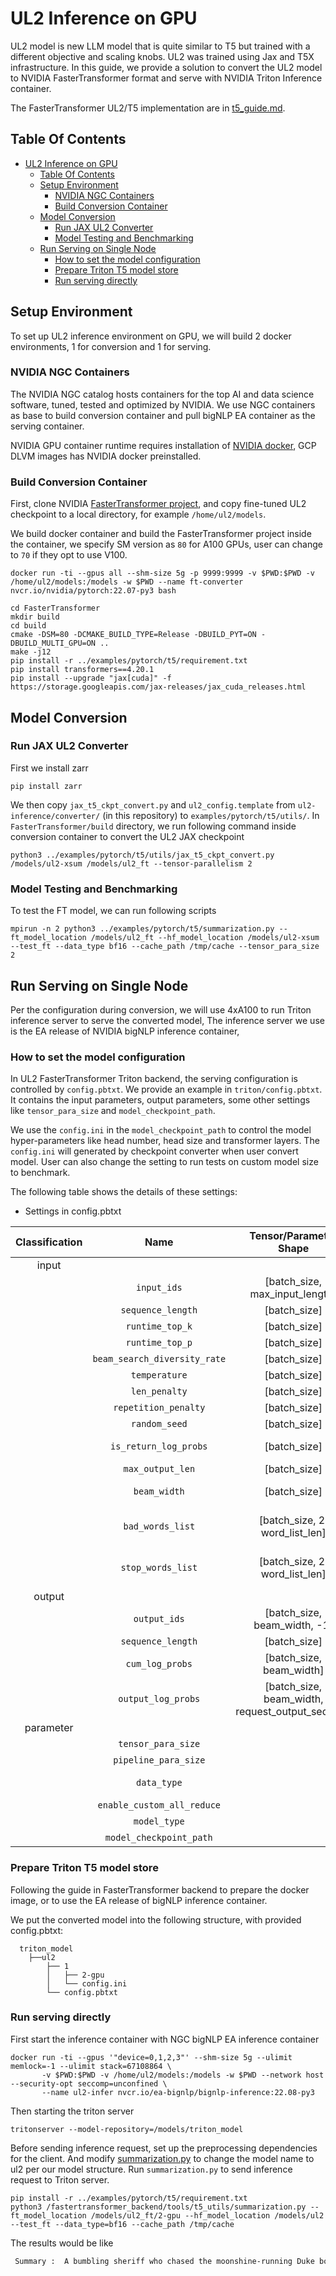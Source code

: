 <!--
# Copyright (c) 2022, NVIDIA CORPORATION. All rights reserved.
#
# Redistribution and use in source and binary forms, with or without
# modification, are permitted provided that the following conditions
# are met:
#  * Redistributions of source code must retain the above copyright
#    notice, this list of conditions and the following disclaimer.
#  * Redistributions in binary form must reproduce the above copyright
#    notice, this list of conditions and the following disclaimer in the
#    documentation and/or other materials provided with the distribution.
#  * Neither the name of NVIDIA CORPORATION nor the names of its
#    contributors may be used to endorse or promote products derived
#    from this software without specific prior written permission.
#
# THIS SOFTWARE IS PROVIDED BY THE COPYRIGHT HOLDERS ``AS IS'' AND ANY
# EXPRESS OR IMPLIED WARRANTIES, INCLUDING, BUT NOT LIMITED TO, THE
# IMPLIED WARRANTIES OF MERCHANTABILITY AND FITNESS FOR A PARTICULAR
# PURPOSE ARE DISCLAIMED.  IN NO EVENT SHALL THE COPYRIGHT OWNER OR
# CONTRIBUTORS BE LIABLE FOR ANY DIRECT, INDIRECT, INCIDENTAL, SPECIAL,
# EXEMPLARY, OR CONSEQUENTIAL DAMAGES (INCLUDING, BUT NOT LIMITED TO,
# PROCUREMENT OF SUBSTITUTE GOODS OR SERVICES; LOSS OF USE, DATA, OR
# PROFITS; OR BUSINESS INTERRUPTION) HOWEVER CAUSED AND ON ANY THEORY
# OF LIABILITY, WHETHER IN CONTRACT, STRICT LIABILITY, OR TORT
# (INCLUDING NEGLIGENCE OR OTHERWISE) ARISING IN ANY WAY OUT OF THE USE
# OF THIS SOFTWARE, EVEN IF ADVISED OF THE POSSIBILITY OF SUCH DAMAGE.
-->

# UL2 Inference on GPU

UL2 model is new LLM model that is quite similar to T5 but trained with a different objective and scaling knobs. UL2 was trained using Jax and T5X infrastructure. In this guide, we provide a solution to convert the UL2 model to NVIDIA FasterTransformer format and serve with NVIDIA Triton Inference container. 

The FasterTransformer UL2/T5 implementation are in [t5_guide.md](https://github.com/NVIDIA/FasterTransformer/blob/main/docs/t5_guide.md). 

## Table Of Contents
 
- [UL2 Inference on GPU](#ul2-inference-on-gpu)
  - [Table Of Contents](#table-of-contents)
  - [Setup Environment](#setup-environment)
    - [NVIDIA NGC Containers](#nvidia-ngc-containers)
    - [Build Conversion Container](#build-conversion-container)
  - [Model Conversion](#model-conversion)
    - [Run JAX UL2 Converter](#run-jax-ul2-converter)
    - [Model Testing and Benchmarking](#model-testing-and-benchmarking)
  - [Run Serving on Single Node](#run-serving-on-single-node)
    - [How to set the model configuration](#how-to-set-the-model-configuration)
    - [Prepare Triton T5 model store](#prepare-triton-t5-model-store)
    - [Run serving directly](#run-serving-directly)

## Setup Environment

To set up UL2 inference environment on GPU, we will build 2 docker environments, 1 for conversion and 1 for serving. 

### NVIDIA NGC Containers

The NVIDIA NGC catalog hosts containers for the top AI and data science software, tuned, tested and optimized by NVIDIA. We use NGC containers as base to build conversion container and pull bigNLP EA container as the serving container. 

NVIDIA GPU container runtime requires installation of [NVIDIA docker](https://docs.nvidia.com/datacenter/cloud-native/container-toolkit/overview.html), GCP DLVM images has NVIDIA docker preinstalled.

### Build Conversion Container

First, clone NVIDIA [FasterTransformer project](https://github.com/NVIDIA/FasterTransformer), and copy fine-tuned UL2 checkpoint to a local directory, for example `/home/ul2/models`.

We build docker container and build the FasterTransformer project inside the container, we specify SM version as `80` for A100 GPUs, user can change to `70` if they opt to use V100. 
```
docker run -ti --gpus all --shm-size 5g -p 9999:9999 -v $PWD:$PWD -v /home/ul2/models:/models -w $PWD --name ft-converter nvcr.io/nvidia/pytorch:22.07-py3 bash

cd FasterTransformer
mkdir build
cd build
cmake -DSM=80 -DCMAKE_BUILD_TYPE=Release -DBUILD_PYT=ON -DBUILD_MULTI_GPU=ON ..
make -j12
pip install -r ../examples/pytorch/t5/requirement.txt
pip install transformers==4.20.1
pip install --upgrade "jax[cuda]" -f https://storage.googleapis.com/jax-releases/jax_cuda_releases.html
```

## Model Conversion

### Run JAX UL2 Converter

First we install zarr
```
pip install zarr
```

We then copy `jax_t5_ckpt_convert.py` and `ul2_config.template` from `ul2-inference/converter/` (in this repository) to `examples/pytorch/t5/utils/`. In `FasterTransformer/build` directory, we run following command  inside conversion container to convert the UL2 JAX checkpoint 

```
python3 ../examples/pytorch/t5/utils/jax_t5_ckpt_convert.py /models/ul2-xsum /models/ul2_ft --tensor-parallelism 2
```

### Model Testing and Benchmarking

To test the FT model, we can run following scripts
```
mpirun -n 2 python3 ../examples/pytorch/t5/summarization.py --ft_model_location /models/ul2_ft --hf_model_location /models/ul2-xsum --test_ft --data_type bf16 --cache_path /tmp/cache --tensor_para_size 2
```

## Run Serving on Single Node

Per the configuration during conversion, we will use 4xA100 to run Triton inference server to serve the converted model, The inference server we use is the EA release of NVIDIA bigNLP inference container, 

### How to set the model configuration

In UL2 FasterTransformer Triton backend, the serving configuration is controlled by `config.pbtxt`. We provide an example in `triton/config.pbtxt`. It contains the input parameters, output parameters, some other settings like `tensor_para_size` and `model_checkpoint_path`. 

We use the `config.ini` in the `model_checkpoint_path` to control the model hyper-parameters like head number, head size and transformer layers. The `config.ini` will generated by checkpoint converter when user convert model. User can also change the setting to run tests on custom model size to benchmark.  

The following table shows the details of these settings:

* Settings in config.pbtxt

| Classification |             Name             |              Tensor/Parameter Shape              | Data Type |                                                                 Description                                                                 |
| :------------: | :--------------------------: | :----------------------------------------------: | :-------: | :-----------------------------------------------------------------------------------------------------------------------------------------: |
|     input      |                              |                                                  |           |                                                                                                                                             |
|                |         `input_ids`          |          [batch_size, max_input_length]          |  uint32   |                                                        input ids after tokenization                                                         |
|                |      `sequence_length`       |                   [batch_size]                   |  uint32   |                                                     real sequence length of each input                                                      |
|                |       `runtime_top_k`        |                   [batch_size]                   |  uint32   |                                                 **Optional**. candidate number for sampling                                                 |
|                |       `runtime_top_p`        |                   [batch_size]                   |   float   |                                               **Optional**. candidate threshold for sampling                                                |
|                | `beam_search_diversity_rate` |                   [batch_size]                   |   float   |                     **Optional**. diversity rate for beam search in this [paper](https://arxiv.org/pdf/1611.08562.pdf)                      |
|                |        `temperature`         |                   [batch_size]                   |   float   |                                                     **Optional**. temperature for logit                                                     |
|                |        `len_penalty`         |                   [batch_size]                   |   float   |                                                   **Optional**. length penalty for logit                                                    |
|                |     `repetition_penalty`     |                   [batch_size]                   |   float   |                                                 **Optional**. repetition penalty for logit                                                  |
|                |        `random_seed`         |                   [batch_size]                   |  uint64   |                                                   **Optional**. random seed for sampling                                                    |
|                |    `is_return_log_probs`     |                   [batch_size]                   |   bool    |                                    **Optional**. flag to return the log probs of generated token or not.                                    |
|                |       `max_output_len`       |                   [batch_size]                   |  uint32   |                                                  **Optional**. max output sequence length                                                   |
|                |         `beam_width`         |                   [batch_size]                   |  uint32   |                                   **Optional**. beam size for beam search, using sampling if setting to 1                                   |
|                |       `bad_words_list`       |          [batch_size, 2, word_list_len]          |   int32   |  **Optional**. List of tokens (words) to never sample. Should be generated with FasterTransformer/examples/pytorch/gpt/utils/word_list.py   |
|                |      `stop_words_list`       |          [batch_size, 2, word_list_len]          |   int32   | **Optional**. List of tokens (words) that stop sampling. Should be generated with FasterTransformer/examples/pytorch/gpt/utils/word_list.py |
|     output     |                              |                                                  |           |                                                                                                                                             |
|                |         `output_ids`         |           [batch_size, beam_width, -1]           |  uint32   |                                                      output ids before detokenization                                                       |
|                |      `sequence_length`       |                   [batch_size]                   |  uint32   |                                                     real sequence length of each output                                                     |
|                |       `cum_log_probs`        |             [batch_size, beam_width]             |   float   |                                         **Optional**. cumulative log probability of output sentence                                         |
|                |      `output_log_probs`      | [batch_size, beam_width, request_output_seq_len] |   float   |                              **Optional**. It records the log probability of logits at each step for sampling.                              |
|   parameter    |                              |                                                  |           |                                                                                                                                             |
|                |      `tensor_para_size`      |                                                  |    int    |                                                   parallelism ways in tensor parallelism                                                    |
|                |     `pipeline_para_size`     |                                                  |    int    |                                                  parallelism ways in pipeline parallelism                                                   |
|                |         `data_type`          |                                                  |  string   |                                     infernce data type: fp32 = float32, fp16 = float16, bf16 = bfloat16                                     |
|                |  `enable_custom_all_reduce`  |                                                  |   bool    |                                                       use custom all reduction or not                                                       |
|                |         `model_type`         |                                                  |  string   |                                                                must use `T5`                                                                |
|                |   `model_checkpoint_path`    |                                                  |  string   |                                             the path to save `config.ini` and weights of model                                              |

### Prepare Triton T5 model store

Following the guide in FasterTransformer backend to prepare the docker image, or to use the EA release of bigNLP inference container. 

We put the converted model into the following structure, with provided config.pbtxt:
```
  triton_model
    ├──ul2 
        ├── 1
        │   ├── 2-gpu
        │   └── config.ini 
        └── config.pbtxt                    
```

### Run serving directly

First start the inference container with NGC bigNLP EA inference container 
```
docker run -ti --gpus '"device=0,1,2,3"' --shm-size 5g --ulimit memlock=-1 --ulimit stack=67108864 \
       -v $PWD:$PWD -v /home/ul2/models:/models -w $PWD --network host --security-opt seccomp=unconfined \
       --name ul2-infer nvcr.io/ea-bignlp/bignlp-inference:22.08-py3
```

Then starting the triton server
```
tritonserver --model-repository=/models/triton_model
```

Before sending inference request, set up the preprocessing dependencies for the client. And modify [summarization.py](https://github.com/triton-inference-server/fastertransformer_backend/blob/main/tools/t5_utils/summarization.py) to change the model name to ul2 per our model structure. Run `summarization.py` to send inference request to Triton server. 
```
pip install -r ../examples/pytorch/t5/requirement.txt
python3 /fastertransformer_backend/tools/t5_utils/summarization.py --ft_model_location /models/ul2_ft/2-gpu --hf_model_location /models/ul2  --test_ft --data_type=bf16 --cache_path /tmp/cache
```

The results would be like
```bash
 Summary :  A bumbling sheriff who chased the moonshine-running Duke boys back and forth across the back roads of a fictitious Georgia county has died.</s>.
```


